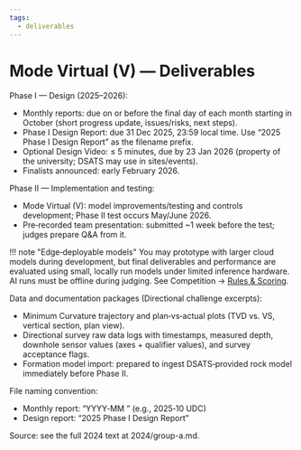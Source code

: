 ```yaml
---
tags:
  - deliverables
---
```


# Mode Virtual (V) — Deliverables

Phase I — Design (2025–2026):

- Monthly reports: due on or before the final day of each month starting in October (short progress update, issues/risks, next steps).
- Phase I Design Report: due 31 Dec 2025, 23:59 local time. Use “2025 <School Abbrev> Phase I Design Report” as the filename prefix.
- Optional Design Video: ≤ 5 minutes, due by 23 Jan 2026 (property of the university; DSATS may use in sites/events).
- Finalists announced: early February 2026.

Phase II — Implementation and testing:

- Mode Virtual (V): model improvements/testing and controls development; Phase II test occurs May/June 2026.
- Pre‑recorded team presentation: submitted ~1 week before the test; judges prepare Q&A from it.

!!! note "Edge‑deployable models"
    You may prototype with larger cloud models during development, but final deliverables and performance are evaluated using small, locally run models under limited inference hardware. AI runs must be offline during judging. See Competition → [Rules & Scoring](../../competition/rules-scoring.md).

Data and documentation packages (Directional challenge excerpts):

- Minimum Curvature trajectory and plan‑vs‑actual plots (TVD vs. VS, vertical section, plan view).
- Directional survey raw data logs with timestamps, measured depth, downhole sensor values (axes + qualifier values), and survey acceptance flags.
- Formation model import: prepared to ingest DSATS‑provided rock model immediately before Phase II.

File naming convention:

- Monthly report: “YYYY‑MM <School Abbrev>” (e.g., 2025‑10 UDC)
- Design report: “2025 <School Abbrev> Phase I Design Report”

Source: see the full 2024 text at 2024/group-a.md.
